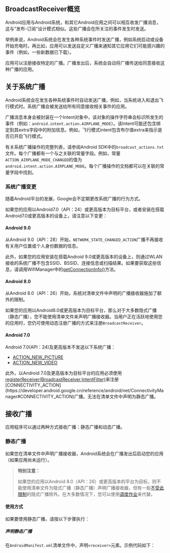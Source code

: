 

## BroadcastReceiver概览

Android应用与Android系统，和其它Android应用之间可以相互收发广播消息，这与“发布-订阅”设计模式相似。这些广播会在所关注的事件发生时发送。

举例来说，Android系统会在发生各种系统事件时发送广播，例如系统启动或设备开始充电时。再比如，应用可以发送自定义广播来通知其它应用它们可能感兴趣的事件（例如，一些新数据已下载）。

应用可以注册接收特定的广播。广播发出后，系统会自动将广播传送给同意接收这种广播的应用。

## 关于系统广播

Android系统会在发生各种系统事件时自动发送广播，例如，当系统进入和退出飞行模式时。系统广播会被发送给所有同意接收相关事件的应用。

广播消息本身会被封装在一个Intent对象中，该对象的操作字符串会标识所发生的事件（例如：`android.intent.action.AIRPLANE_MODE`）。该Intent可能还包含绑定到其extra字段中的附加信息。例如，飞行模式intent包含布尔值extra来指示是否已开启飞行模式。

有关系统广播操作的完整列表，请参阅Android SDK中的`broadcast_actions.txt`文件。每个广播都有一个与之关联的常量字段。例如，常量`ACTION_AIRPLANE_MODE_CHANGED`的值为`android.intent.action.AIRPLANE_MODE`。每个广播操作的文档都可以在关联的常量字段中找到。

### 系统广播变更

随着Android平台的发展，Google会不定期更改系统广播的行为方式。

如果您的应用以Android7.0（API：24）或更高版本为目标平台，或者安装在搭载Android7.0或更高版本的设备上，请注意以下变更：

#### Android 9.0

从Android 9.0（API：28）开始，`NETWORK_STATE_CHANGED_ACTION`广播不再接收有关用户位置或个人身份数据的信息。

此外，如果您的应用安装在搭载Android 9.0或更高版本的设备上，则通过WLAN接收的系统广播不包含SSID、BSSID、连接信息或扫描结果。如果要获取这些信息，请调用WifiManager中的[getConnectionInfo()](https://developer.android.google.cn/reference/android/net/wifi/WifiManager#getConnectionInfo())方法。

#### Android 8.0

从Android 8.0（API：26）开始，系统对清单文件中声明的广播接收器施加了额外的限制。

如果您的应用以Android8.0或更高版本为目标平台，那么对于大多数隐式广播（静态广播），您不能使用清单文件来声明广播接收器。当用户正在活跃地使用您的应用时，您仍可使用动态注册广播的方式来注册`BroadcastReceiver`。

#### Android 7.0

Android 7.0(API：24)及更高版本不发送以下系统广播：

- [ACTION_NEW_PICTURE](https://developer.android.google.cn/reference/android/hardware/Camera#ACTION_NEW_PICTURE)
- [ACTION_NEW_VIDEO](https://developer.android.google.cn/reference/android/hardware/Camera#ACTION_NEW_VIDEO)

此外，以Android 7.0及更高版本为目标平台的应用必须使用[registerReceiver(BroadcastReceiver,IntentFilter)](https://developer.android.google.cn/reference/android/content/Context#registerReceiver(android.content.BroadcastReceiver,%20android.content.IntentFilter))来注册[CONNECTIVITY_ACTION](https://developer.android.google.cn/reference/android/net/ConnectivityManager#CONNECTIVITY_ACTION)广播。无法在清单文件中声明为静态广播。

## 接收广播

应用程序可以通过两种方式接收广播：静态广播和动态广播。

### 静态广播

如果您在清单文件中声明广播接收器，Android系统会在广播发出后启动您的应用（如果应用尚未运行）。

> 
> **特别注意：**
>
> 如果您的应用以Android 8.0（API：26）或更高版本的平台为目标，则不能使用清单文件为隐式广播（静态广播）声明广播接收器，但有一些[不受此限制](https://developer.android.google.cn/guide/components/broadcast-exceptions)的隐式广播除外。在大多数情况下，您可以使用[调度作业](https://developer.android.google.cn/guide/background)来代替。

#### 使用方式

如果要使用静态广播，请按以下步骤执行：

##### 声明静态广播

在`AndroidManifest.xml`清单文件中，声明`<receiver>`元素。示例代码如下：

```java


```
